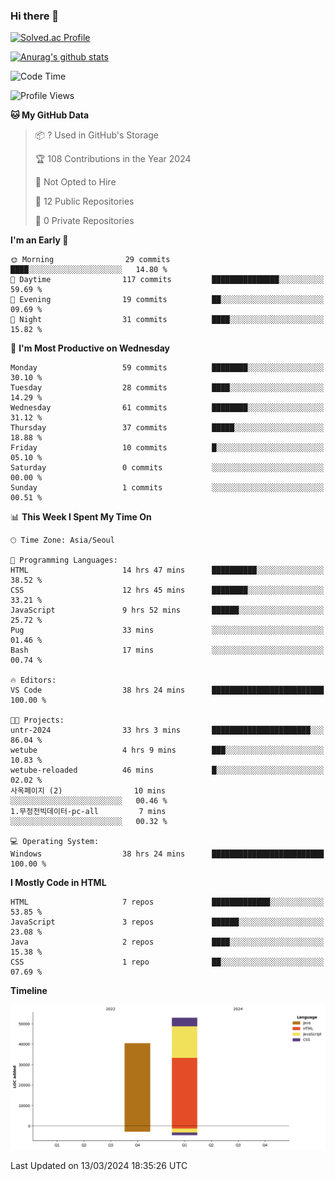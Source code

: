 ### Hi there 👋

[![Solved.ac Profile](http://mazassumnida.wtf/api/v2/generate_badge?boj=qwert3748)](https://solved.ac/qwert3748/)

[![Anurag's github stats](https://github-readme-stats.vercel.app/api?username=hong3737)](https://github.com/anuraghazra/github-readme-stats)
<!--START_SECTION:waka-->
![Code Time](http://img.shields.io/badge/Code%20Time-80%20hrs%2034%20mins-blue)

![Profile Views](http://img.shields.io/badge/Profile%20Views-0-blue)

**🐱 My GitHub Data** 

> 📦 ? Used in GitHub's Storage 
 > 
> 🏆 108 Contributions in the Year 2024
 > 
> 🚫 Not Opted to Hire
 > 
> 📜 12 Public Repositories 
 > 
> 🔑 0 Private Repositories 
 > 
**I'm an Early 🐤** 

```text
🌞 Morning                29 commits          ████░░░░░░░░░░░░░░░░░░░░░   14.80 % 
🌆 Daytime                117 commits         ███████████████░░░░░░░░░░   59.69 % 
🌃 Evening                19 commits          ██░░░░░░░░░░░░░░░░░░░░░░░   09.69 % 
🌙 Night                  31 commits          ████░░░░░░░░░░░░░░░░░░░░░   15.82 % 
```
📅 **I'm Most Productive on Wednesday** 

```text
Monday                   59 commits          ████████░░░░░░░░░░░░░░░░░   30.10 % 
Tuesday                  28 commits          ████░░░░░░░░░░░░░░░░░░░░░   14.29 % 
Wednesday                61 commits          ████████░░░░░░░░░░░░░░░░░   31.12 % 
Thursday                 37 commits          █████░░░░░░░░░░░░░░░░░░░░   18.88 % 
Friday                   10 commits          █░░░░░░░░░░░░░░░░░░░░░░░░   05.10 % 
Saturday                 0 commits           ░░░░░░░░░░░░░░░░░░░░░░░░░   00.00 % 
Sunday                   1 commits           ░░░░░░░░░░░░░░░░░░░░░░░░░   00.51 % 
```


📊 **This Week I Spent My Time On** 

```text
🕑︎ Time Zone: Asia/Seoul

💬 Programming Languages: 
HTML                     14 hrs 47 mins      ██████████░░░░░░░░░░░░░░░   38.52 % 
CSS                      12 hrs 45 mins      ████████░░░░░░░░░░░░░░░░░   33.21 % 
JavaScript               9 hrs 52 mins       ██████░░░░░░░░░░░░░░░░░░░   25.72 % 
Pug                      33 mins             ░░░░░░░░░░░░░░░░░░░░░░░░░   01.46 % 
Bash                     17 mins             ░░░░░░░░░░░░░░░░░░░░░░░░░   00.74 % 

🔥 Editors: 
VS Code                  38 hrs 24 mins      █████████████████████████   100.00 % 

🐱‍💻 Projects: 
untr-2024                33 hrs 3 mins       ██████████████████████░░░   86.04 % 
wetube                   4 hrs 9 mins        ███░░░░░░░░░░░░░░░░░░░░░░   10.83 % 
wetube-reloaded          46 mins             █░░░░░░░░░░░░░░░░░░░░░░░░   02.02 % 
사옥페이지 (2)                10 mins             ░░░░░░░░░░░░░░░░░░░░░░░░░   00.46 % 
1.무정전빅데이터-pc-all         7 mins              ░░░░░░░░░░░░░░░░░░░░░░░░░   00.32 % 

💻 Operating System: 
Windows                  38 hrs 24 mins      █████████████████████████   100.00 % 
```

**I Mostly Code in HTML** 

```text
HTML                     7 repos             █████████████░░░░░░░░░░░░   53.85 % 
JavaScript               3 repos             ██████░░░░░░░░░░░░░░░░░░░   23.08 % 
Java                     2 repos             ████░░░░░░░░░░░░░░░░░░░░░   15.38 % 
CSS                      1 repo              ██░░░░░░░░░░░░░░░░░░░░░░░   07.69 % 
```



**Timeline**

![Lines of Code chart](https://raw.githubusercontent.com/hong3737/hong3737/main/assets/bar_graph.png)


 Last Updated on 13/03/2024 18:35:26 UTC
<!--END_SECTION:waka-->
<!--
**hong3737/hong3737** is a ✨ _special_ ✨ repository because its `README.md` (this file) appears on your GitHub profile.

Here are some ideas to get you started:

- 🔭 I’m currently working on ...
- 🌱 I’m currently learning ...
- 👯 I’m looking to collaborate on ...
- 🤔 I’m looking for help with ...
- 💬 Ask me about ...
- 📫 How to reach me: ...
- 😄 Pronouns: ...
- ⚡ Fun fact: ...
-->
